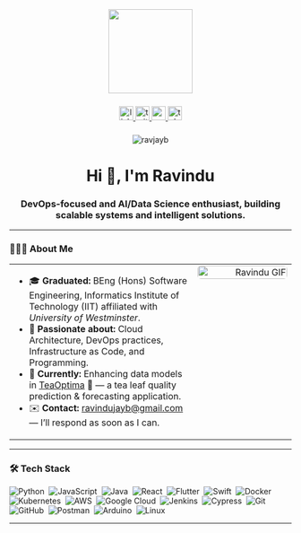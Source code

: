 <div align="center">
  <img height="150" src="https://media0.giphy.com/media/v1.Y2lkPTc5MGI3NjExbjlkc2V6NnBsc2IxODZ6aDJybThocDV6ZGZxeDl2c3prY3ByNGszbyZlcD12MV9pbnRlcm5hbF9naWZfYnlfaWQmY3Q9Zw/Y4ak9Ki2GZCbJxAnJD/giphy.gif"  />
</div> 

###

<div align="center">
  <a href="https://www.linkedin.com/in/ravindu-j-bandara/" target="_blank">
    <img src="https://img.shields.io/static/v1?message=LinkedIn&logo=linkedin&label=&color=0077B5&logoColor=white&labelColor=&style=for-the-badge" height="25" alt="linkedin logo"  />
  </a>
  <a href="https://x.com/RedB97" target="_blank">
    <img src="https://img.shields.io/static/v1?message=Twitter&logo=x&label=&color=1DA1F2&logoColor=white&labelColor=&style=for-the-badge" height="25" alt="twitter logo"  />
  </a>
  <a href="mailto:ravindujayb@gmail.com" target="_blank">
    <img src="https://img.shields.io/static/v1?message=Gmail&logo=gmail&label=&color=FF0000&logoColor=white&labelColor=&style=for-the-badge" height="25" alt="gmail logo"  />
  </a>
  <a href="https://t.me/RavJayB" target="_blank">
    <img src="https://img.shields.io/static/v1?message=Telegram&logo=telegram&label=&color=2CA5E0&logoColor=white&labelColor=&style=for-the-badge" height="25" alt="telegram logo"  />
  </a>
</div>

###

<!-- <div align="center">
  <img src="https://visitor-badge.laobi.icu/badge?page_id=RavJayB&"  />
</div> -->
<p align="center">
  <img src="https://komarev.com/ghpvc/?username=ravjayb&label=Visitors&color=0e75b6&style=flat" alt="ravjayb" />
</p>

###

<h1 align="center">Hi 👋, I'm Ravindu</h1>
<h3 align="center"> DevOps-focused and AI/Data Science enthusiast, building scalable systems and intelligent solutions.</h3>


---

### 👨🏻‍💻 About Me

<!-- Two-column layout: left = text (HTML list), right = image -->
<table>
  <tr>
    <td valign="top" width="65%">
      <ul>
        <li>🎓 <strong>Graduated:</strong> BEng (Hons) Software Engineering, Informatics Institute of Technology (IIT) affiliated with <em>University of Westminster</em>.</li>
        <li>🌱 <strong>Passionate about:</strong> Cloud Architecture, DevOps practices, Infrastructure as Code, and Programming.</li>
        <li>🔭 <strong>Currently:</strong> Enhancing data models in <a href="https://github.com/RavJayB/TeaOptima">TeaOptima</a> 🍃 — a tea leaf quality prediction &amp; forecasting application.</li>
        <li>✉️ <strong>Contact:</strong> <a href="mailto:ravindujayb@gmail.com">ravindujayb@gmail.com</a> — I’ll respond as soon as I can.</li>
      </ul>
    </td>
    <td valign="top" width="35%" align="right">
      <!-- <img src="https://media0.giphy.com/media/v1.Y2lkPTc5MGI3NjExbjlkc2V6NnBsc2IxODZ6aDJybThocDV6ZGZxeDl2c3prY3ByNGszbyZlcD12MV9pbnRlcm5hbF9naWZfYnlfaWQmY3Q9Zw/Y4ak9Ki2GZCbJxAnJD/giphy.gif"
           alt="Ravindu GIF"
           style="max-width:320px; width:100%; height:auto; border-radius:6px;" /> -->
      <img height="180em" src="https://github-readme-stats-eight-theta.vercel.app/api/top-langs/?username=RavJayb&layout=compact&langs_count=8&theme=tokyonight" alt="Ravindu GIF"
           style="max-width:320px; width:100%; height:auto; border-radius:6px;"/>
    </td>
  </tr>
</table>


---

### 🛠 Tech Stack

![Python](https://img.shields.io/badge/-Python-05122A?style=flat&logo=python)&nbsp;
![JavaScript](https://img.shields.io/badge/-JavaScript-05122A?style=flat&logo=javascript)&nbsp;
![Java](https://img.shields.io/badge/-Java-05122A?style=flat&logo=Java&logoColor=FFA518)&nbsp;
![React](https://img.shields.io/badge/-React-05122A?style=flat&logo=react)&nbsp;
![Flutter](https://img.shields.io/badge/-Flutter-05122A?style=flat&logo=Flutter)&nbsp;
![Swift](https://img.shields.io/badge/-Swift-05122A?style=flat&logo=Swift)&nbsp;
![Docker](https://img.shields.io/badge/-Docker-05122A?style=flat&logo=docker)&nbsp;
![Kubernetes](https://img.shields.io/badge/-Kubernetes-05122A?style=flat&logo=kubernetes)&nbsp;
![AWS](https://img.shields.io/badge/-AWS-05122A?style=flat&logo=amazon-aws)&nbsp;
![Google Cloud](https://img.shields.io/badge/-Google_Cloud-05122A?style=flat&logo=googlecloud)&nbsp;
![Jenkins](https://img.shields.io/badge/-Jenkins-05122A?style=flat&logo=jenkins)&nbsp;
![Cypress](https://img.shields.io/badge/-Cypress-05122A?style=flat&logo=Cypress)&nbsp;
![Git](https://img.shields.io/badge/-Git-05122A?style=flat&logo=git)&nbsp;
![GitHub](https://img.shields.io/badge/-GitHub-05122A?style=flat&logo=github)&nbsp;
![Postman](https://img.shields.io/badge/-Postman-05122A?style=flat&logo=Postman)&nbsp;
![Arduino](https://img.shields.io/badge/-Arduino-05122A?style=flat&logo=Arduino&logoColor=00979D)&nbsp;
![Linux](https://img.shields.io/badge/-Linux-05122A?style=flat&logo=Linux)&nbsp;

---

